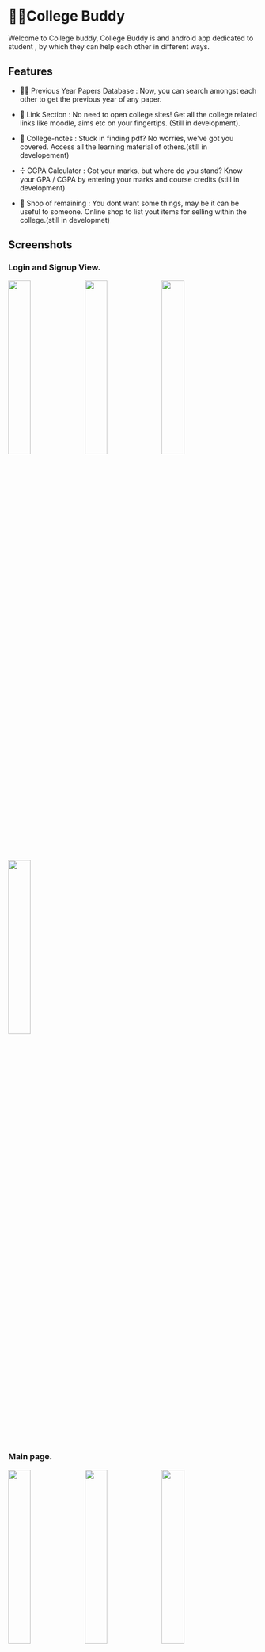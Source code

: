 # 🧑‍🎓College Buddy



Welcome to College buddy, College Buddy is and android app dedicated to student , by which they can help each other in different ways.

## Features

- 👨‍🏫 Previous Year Papers Database : Now, you can search amongst each other to get the previous year of any paper. 

- 🔔 Link Section : No need to open college sites! Get all the college related links like moodle, aims etc on your fingertips. (Still in development).

- 📖 College-notes : Stuck in finding pdf? No worries, we've got you covered. Access all the learning material of others.(still in developement)

- ➗ CGPA Calculator : Got your marks, but where do you stand? Know your GPA / CGPA by entering your marks and course credits (still in development)

- 🥳 Shop of remaining : You dont want some things, may be it can be useful to someone. Online shop to list yout items for selling within the college.(still in developmet)


## Screenshots

### Login and Signup View.
<img src="https://github.com/Chirag-kumar-singh/College_buddy/assets/127758120/656f3cdc-4bb6-4d18-8193-8e126c7cb082" width="30%"></img> 
<img src="https://github.com/Chirag-kumar-singh/College_buddy/assets/127758120/d074aa58-418f-4bdb-8194-e9ec49f44547" width="30%"></img> 
<img src="https://github.com/Chirag-kumar-singh/College_buddy/assets/127758120/2e301273-eb04-49e7-8355-8a46b870b717" width="30%"></img> 
<img src="https://github.com/Chirag-kumar-singh/College_buddy/assets/127758120/cfaa256d-1ed4-4fbc-a71c-773de5a048f2" width="30%"></img> 

### Main page.
<img src="https://github.com/Chirag-kumar-singh/College_buddy/assets/127758120/498857fe-32af-4fe4-8b4a-8a20d53c8731" width="30%"></img> 
<img src="https://github.com/Chirag-kumar-singh/College_buddy/assets/127758120/77f50ac8-2c00-46c7-a3f4-f001ad425468" width="30%"></img> 
<img src="https://github.com/Chirag-kumar-singh/College_buddy/assets/127758120/9af42324-d569-4297-8bdc-a754b12e6513" width="30%"></img> 

### Exam Paper Upload and View.
<img src="https://github.com/Chirag-kumar-singh/College_buddy/assets/127758120/9652b23a-5b17-4588-8ce7-a08cdee633a4" width="30%"></img> 
<img src="https://github.com/Chirag-kumar-singh/College_buddy/assets/127758120/a1e766ae-3da9-4c6d-a435-430f2fff5cc3" width="30%"></img> 
<img src="https://github.com/Chirag-kumar-singh/College_buddy/assets/127758120/9859b1cb-8f3e-4978-bfc2-05e58a5be4f8" width="30%"></img> 
<img src="https://github.com/Chirag-kumar-singh/College_buddy/assets/127758120/c61983b8-8485-4198-bbe1-9dd304f8cdfb" width="30%"></img> 

## Libraries used :

 - [Firebase Database](https://github.com/firebase/firebase-android-sdk)
 - [Firebase Authentication](https://github.com/firebase/firebase-android-sdk)
 - [Firebase Messaging](https://github.com/firebase/firebase-android-sdk)
 - [Circle Image View](https://github.com/hdodenhof/CircleImageView)
 - [Android-pdf-Viewer](https://github.com/barteksc/AndroidPdfViewer)
 
 ## General Queries

### 🔒 Found bugs? 

We're glad that you've tried exploring the application with a technical approach. The application is currently in a testing phase, if you found bugs, raise an issue. Furthermore, if you can solve the issue and contribute in this project raise a pull-request!
Note: This is an open-source project, drop in a mail or a PR to contribute in this repository.

